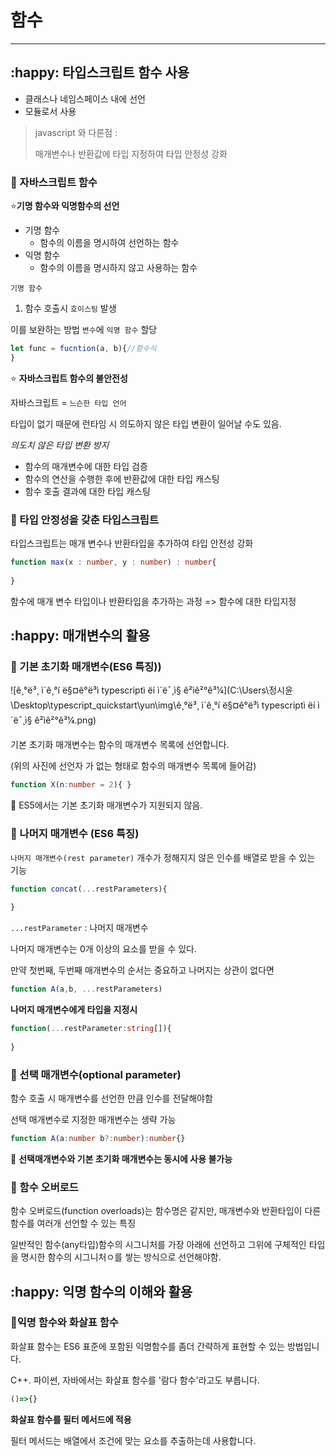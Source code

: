 # 함수

----

##  :happy: 타입스크립트 함수 사용

- 클래스나 네임스페이스 내에 선언
- 모듈로서 사용

> javascript 와 다른점 : 
>
> 매개변수나 반환값에 타입 지정하여 타입 안정성 강화

### :star2: 자바스크립트 함수

:star:**​기명 함수와 익명함수의 선언**

- 기명 함수
  - 함수의 이름을 명시하여 선언하는 함수
- 익명 함수
  - 함수의 이름을 명시하지 않고 사용하는 함수

`기명 함수`

1. 함수 호출시 `호이스팅` 발생

이를 보완하는 방법 `변수`에 `익명 함수` 할당

``` javascript
let func = fucntion(a, b){//함수식 
}
```

:star: **자바스크립트 함수의 불안전성**

자바스크립트 = `느슨한 타입 언어`

타입이 없기 때문에 런타임 시 의도하지 않은 타입 변환이 일어날 수도 있음.

*의도치 않은 타입 변환 방지*

- 함수의 매개변수에 대한 타입 검증
- 함수의 연산을 수행한 후에 반환값에 대한 타입 캐스팅
- 함수 호출 결과에 대한 타입 캐스팅

### :star2: 타입 안정성을 갖춘 타입스크립트

타입스크립트는 매개 변수나 반환타입을 추가하여 타입 안전성 강화

```typescript
function max(x : number, y : number) : number{
    
}
```

함수에 매개 변수 타입이나 반환타입을 추가하는 과정 => 함수에 대한 타입지정



## :happy: 매개변수의 활용

### :star2: 기본 초기화 매개변수(ES6 특징))

![ê¸°ë³¸ ì´ê¸°í ë§¤ê°ë³ì typescriptì ëí ì´ë¯¸ì§ ê²ìê²°ê³¼](C:\Users\정시윤\Desktop\typescript_quickstart\yun\img\ê¸°ë³¸ ì´ê¸°í ë§¤ê°ë³ì typescriptì ëí ì´ë¯¸ì§ ê²ìê²°ê³¼.png)

기본 초기화 매개변수는 함수의 매개변수 목록에 선언합니다.

(위의 사진에 선언자 가 없는 형태로 함수의 매개변수 목록에 들어감)

```typescript
function X(n:number = 2){ }
```



:rotating_light: ES5에서는 기본 초기화 매개변수가 지원되지 않음.



### :star2: 나머지 매개변수 (ES6 특징)

`나머지 매개변수(rest parameter)` 개수가 정해지지 않은 인수를 배열로 받을 수 있는 기능

```javascript
function concat(...restParameters){
    
}
```

`...restParameter` : 나머지 매개변수

나머지 매개변수는 0개 이상의 요소를 받을 수 있다.

만약 첫번째, 두번째 매개변수의 순서는 중요하고 나머지는 상관이 없다면

```javascript
function A(a,b, ...restParameters)
```

**나머지 매개변수에게 타입을 지정시**

```typescript
function(...restParameter:string[]){
    
}
```



###  :star2: 선택 매개변수(optional parameter)

함수 호출 시 매개변수를 선언한 만큼 인수를 전달해야함

선택 매개변수로 지정한 매개변수는 생략 가능

```typescript
function A(a:number b?:number):number{}
```

:rotating_light: **선택매개변수와 기본 초기화 매개변수는 동시에 사용 불가능**



###  :star2: 함수 오버로드

 함수 오버로드(function overloads)는 함수명은 같지만, 매개변수와 반환타입이 다른 함수를 여러개 선언할 수 있는 특징

일반적인 함수(any타입)함수의 시그니처를 가장 아래에 선언하고 그위에 구체적인 타입을 명시한 함수의 시그니처ㅇ를 쌓는 방식으로 선언해야함.



## :happy: 익명 함수의 이해와 활용

### :star2:익명 함수와 화살표 함수

화살표 함수는 ES6 표준에 포함된 익명함수를 좀더 간략하게 표현할 수 있는 방법입니다.

C++. 파이썬, 자바에서는 화살표 함수를  '람다 함수'라고도 부릅니다.

```typescript
()=>{}
```

**화살표 함수를 필터 메서드에 적용**

필터 메서드는 배열에서 조건에 맞는 요소를 추출하는데 사용합니다.